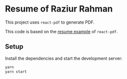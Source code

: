 # Resume of Raziur Rahman

This project uses `react-pdf` to generate PDF.

This code is based on the [resume example](https://github.com/diegomura/react-pdf/tree/master/examples/resume/) of `react-pdf`.

## Setup

Install the dependencies and start the development server:

```bash
yarn
yarn start
```